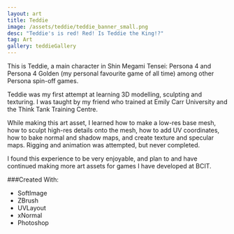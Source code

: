 ```yaml
---
layout: art
title: Teddie
image: /assets/teddie/teddie_banner_small.png
desc: "Teddie's is red! Red! Is Teddie the King!?"
tag: Art
gallery: teddieGallery
---
```

This is Teddie, a main character in Shin Megami Tensei: Persona 4 and Persona 4 Golden (my personal favourite game of all time) among other Persona spin-off games.

Teddie was my first attempt at learning 3D modelling, sculpting and texturing. I was taught by my friend who trained at Emily Carr University and the Think Tank Training Centre.

While making this art asset, I learned how to make a low-res base mesh, how to sculpt high-res details onto the mesh, how to add UV coordinates, how to bake normal and shadow maps, and create texture and specular maps. Rigging and animation was attempted, but never completed.

I found this experience to be very enjoyable, and plan to and have continued making more art assets for games I have developed at BCIT.

###Created With:
* SoftImage
* ZBrush
* UVLayout
* xNormal
* Photoshop
